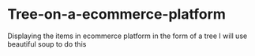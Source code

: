 # Tree-on-a-ecommerce-platform
Displaying the items in ecommerce platform in the form of a tree
I will use beautiful soup to do this
